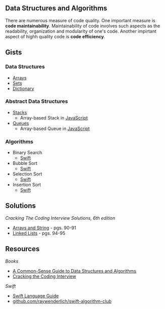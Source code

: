 
## Data Structures and Algorithms

There are numerous measure of code quality. One important measure is **code maintainability**. Maintainability of code involves such aspects as the readability, organization and modularity of one's code. Another impirtant aspect of highh quality code is **code efficiency**. 

## Gists
### Data Structures
* [Arrays](https://gist.github.com/jocelyn-boyd/fe5b0f34fe3f76ef0fee0a1031cf083e)
* [Sets](https://gist.github.com/jocelyn-boyd/840e01305484203baa4cbe985cc0468f)
* [Dictionary](https://gist.github.com/jocelyn-boyd/8f8f936972faef3afd779a4b45b7b934)

### Abstract Data Structures
* [Stacks](https://gist.github.com/jocelyn-boyd/9f2ef9833f163e61018949d72770a211)
  * Array-based Stack in [JavaScript](https://gist.github.com/jocelyn-boyd/e0edcf441f3fbc2b1317cc1f7ad72af4)
* [Queues](https://gist.github.com/jocelyn-boyd/ae30b85f9fb5810ae8134fc55955a6f7)
  * Array-based Queue in [JavaScript](https://gist.github.com/jocelyn-boyd/6b811076abd6fa0999dfef467cc654d9)

### Algorithms
* Binary Search
  * [Swift](https://gist.github.com/jocelyn-boyd/4bc73957c9175632e6020dd64ec44b3c)
* Bubble Sort
  * [Swift](https://gist.github.com/jocelyn-boyd/1e2773d7bd5a1e4e2dbd455ceb032b99)
* Selection Sort
  * [Swift](https://gist.github.com/jocelyn-boyd/63fe7fe85b3586a1708d3e6275993620)
* Insertion Sort
  * [Swift](https://gist.github.com/jocelyn-boyd/daec9f3281a2cc8e28caf730aac393c1)

## Solutions
*Cracking The Coding Interview Solutions, 6th edition*
* [Arrays and String](https://gist.github.com/jocelyn-boyd/0f8f2c3b76178dd0b7b1ff787f1a9d23) - pgs. 90-91
* [Linked Lists](https://gist.github.com/jocelyn-boyd/f8742a664f5008b8c2e1b0b2da7567d2) - pgs. 94-95 

## Resources
*Books*
* [A Common-Sense Guide to Data Structures and Algorithms](https://www.amazon.com/Common-Sense-Guide-Structures-Algorithms-Second/dp/1680507222/ref=sr_1_3?crid=2FWA7W6KLBGJ0&dchild=1&keywords=common+sense+guide+to+data+structures+and+algorithms&qid=1627436411&sprefix=common+sense+guide+to+%2Caps%2C189&sr=8-3)
* [Cracking the Coding Interview](https://www.amazon.com/Cracking-Coding-Interview-Programming-Questions/dp/0984782850/ref=sr_1_3?crid=T3IJAZG5EAL2&dchild=1&keywords=cracking+the+coding+interview+2021&qid=1627436378&sprefix=cracking+the+coding+in%2Caps%2C200&sr=8-3)

*Swift*
* [Swift Language Guide](https://docs.swift.org/swift-book/LanguageGuide/TheBasics.html)
* [github.com/raywenderlich/swift-algorithm-club](https://github.com/raywenderlich/swift-algorithm-club)
